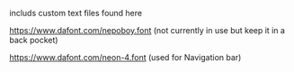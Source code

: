 includs custom text files found here

https://www.dafont.com/nepoboy.font (not currently in use but keep it in a back pocket)

https://www.dafont.com/neon-4.font (used for Navigation bar)
